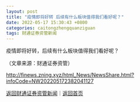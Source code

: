 ```yaml
---
layout: post
title: "疫情即将好转 后续有什么板块值得我们看好呢？"
date: 2022-05-17 15:30:43 +0800
categories: caitongzhengquanziguan
tags: 财通证券资管新闻
---
```

<p>疫情即将好转，后续有什么板块值得我们看好呢？</p><p class="em_media">（文章来源：财通证券资管）</p>

<http://finews.zning.xyz/html_News/NewsShare.html?infoCode=NW202205172382041127>

[返回财通证券资管新闻](//finews.withounder.com/category/caitongzhengquanziguan.html)｜[返回首页](//finews.withounder.com/)
